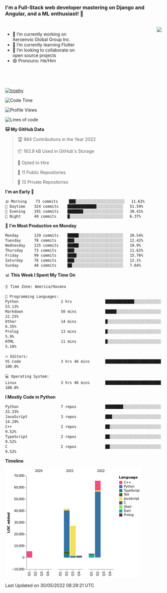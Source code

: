### I'm a Full-Stack web developer mastering on Django and Angular, and a ML enthusiast!  👋

<br/>

<img align="right" height="250"  src="https://media1.giphy.com/media/qgQUggAC3Pfv687qPC/giphy.gif?cid=ecf05e470ttfxgsj072btembitu1zn4ti3t3cdyg4jo5b3by&rid=giphy.gif&ct=g" />

 <div style="width:50%">
    <ul>
      <li>🔭 I’m currently working on Aeroenvio Global Group Inc.</li>
      <li>🌱 I’m currently learning Flutter</li>
      <li>👯 I’m looking to collaborate on open source projects</li>
      <li>😄 Pronouns: He/Him</li>
<!--       <li>⚡ Fun fact: I started my first professional project for a company as web dev without knowing any JS </li> -->
    </ul>
  </div>
  
<br/><br/><br/>

[![trophy](https://github-profile-trophy.vercel.app/?username=dfg-98&row=3&column=3&theme=monokai)](https://github.com/ryo-ma/github-profile-trophy)


<!--START_SECTION:waka-->
![Code Time](http://img.shields.io/badge/Code%20Time-220%20hrs%2049%20mins-blue)

![Profile Views](http://img.shields.io/badge/Profile%20Views-4-blue)

![Lines of code](https://img.shields.io/badge/From%20Hello%20World%20I%27ve%20Written-145%20Thousand%20lines%20of%20code-blue)

**🐱 My GitHub Data** 

> 🏆 884 Contributions in the Year 2022
 > 
> 📦 163.9 kB Used in GitHub's Storage 
 > 
> 💼 Opted to Hire
 > 
> 📜 11 Public Repositories 
 > 
> 🔑 13 Private Repositories  
 > 
**I'm an Early 🐤** 

```text
🌞 Morning    73 commits     ███░░░░░░░░░░░░░░░░░░░░░░   11.62% 
🌆 Daytime    324 commits    █████████████░░░░░░░░░░░░   51.59% 
🌃 Evening    191 commits    ███████░░░░░░░░░░░░░░░░░░   30.41% 
🌙 Night      40 commits     █░░░░░░░░░░░░░░░░░░░░░░░░   6.37%

```
📅 **I'm Most Productive on Monday** 

```text
Monday       129 commits    █████░░░░░░░░░░░░░░░░░░░░   20.54% 
Tuesday      78 commits     ███░░░░░░░░░░░░░░░░░░░░░░   12.42% 
Wednesday    125 commits    █████░░░░░░░░░░░░░░░░░░░░   19.9% 
Thursday     73 commits     ███░░░░░░░░░░░░░░░░░░░░░░   11.62% 
Friday       99 commits     ████░░░░░░░░░░░░░░░░░░░░░   15.76% 
Saturday     76 commits     ███░░░░░░░░░░░░░░░░░░░░░░   12.1% 
Sunday       48 commits     ██░░░░░░░░░░░░░░░░░░░░░░░   7.64%

```


📊 **This Week I Spent My Time On** 

```text
⌚︎ Time Zone: America/Havana

💬 Programming Languages: 
Python                   2 hrs               █████████████░░░░░░░░░░░░   53.13% 
Markdown                 50 mins             █████░░░░░░░░░░░░░░░░░░░░   22.25% 
Other                    14 mins             █░░░░░░░░░░░░░░░░░░░░░░░░   6.35% 
Prolog                   13 mins             █░░░░░░░░░░░░░░░░░░░░░░░░   5.9% 
HTML                     11 mins             █░░░░░░░░░░░░░░░░░░░░░░░░   5.18%

🔥 Editors: 
VS Code                  3 hrs 46 mins       █████████████████████████   100.0%

💻 Operating System: 
Linux                    3 hrs 46 mins       █████████████████████████   100.0%

```

**I Mostly Code in Python** 

```text
Python                   7 repos             ████████░░░░░░░░░░░░░░░░░   33.33% 
JavaScript               3 repos             ███░░░░░░░░░░░░░░░░░░░░░░   14.29% 
C++                      2 repos             ██░░░░░░░░░░░░░░░░░░░░░░░   9.52% 
TypeScript               2 repos             ██░░░░░░░░░░░░░░░░░░░░░░░   9.52% 
C                        2 repos             ██░░░░░░░░░░░░░░░░░░░░░░░   9.52%

```


**Timeline**

![Chart not found](https://raw.githubusercontent.com/dfg-98/dfg-98/main/charts/bar_graph.png) 


 Last Updated on 30/05/2022 08:29:21 UTC
<!--END_SECTION:waka-->
